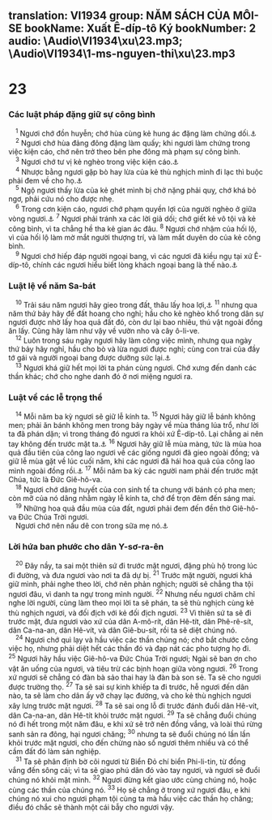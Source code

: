 translation: VI1934
group: NĂM SÁCH CỦA MÔI-SE
bookName: Xuất Ê-díp-tô Ký 
bookNumber: 2
audio: \Audio\VI1934\xu\23.mp3; \Audio\VI1934\1-ms-nguyen-thi\xu\23.mp3
-------

<div class="title"><h1>23</h1><h3>Các luật pháp đặng giữ sự công bình</h3></div>
<span class="verse xu_23_1"> <sup>1</sup> Ngươi chớ đồn huyễn; chớ hùa cùng kẻ hung ác đặng làm chứng dối.<a data-toggle="tooltip" data-placement="bottom" title="Xu 20:16; Le 19:11-12; Phu 5:20">⚓</a><br/></span>
<span class="verse xu_23_2"> <sup>2</sup> Ngươi chớ hùa đảng đông đặng làm quấy; khi ngươi làm chứng trong việc kiện cáo, chớ nên trở theo bên phe đông mà phạm sự công bình. <br/></span>
<span class="verse xu_23_3"> <sup>3</sup> Ngươi chớ tư vị kẻ nghèo trong việc kiện cáo.<a data-toggle="tooltip" data-placement="bottom" title="Le 19:15">⚓</a><br/></span>
<span class="verse xu_23_4"> <sup>4</sup> Nhược bằng ngươi gặp bò hay lừa của kẻ thù nghịch mình đi lạc thì buộc phải đem về cho họ.<a data-toggle="tooltip" data-placement="bottom" title="Phu 22:1-4">⚓</a><br/></span>
<span class="verse xu_23_5"> <sup>5</sup> Ngộ ngươi thấy lừa của kẻ ghét mình bị chở nặng phải quỵ, chớ khá bỏ ngơ, phải cứu nó cho được nhẹ. <br/></span>
<span class="verse xu_23_6"> <sup>6</sup> Trong cơn kiện cáo, ngươi chớ phạm quyền lợi của người nghèo ở giữa vòng ngươi.<a data-toggle="tooltip" data-placement="bottom" title="Le 19:15; Phu 16:19">⚓</a></span>
<span class="verse xu_23_7"><sup>7</sup> Ngươi phải tránh xa các lời giả dối; chớ giết kẻ vô tội và kẻ công bình, vì ta chẳng hề tha kẻ gian ác đâu. </span>
<span class="verse xu_23_8"><sup>8</sup> Ngươi chớ nhậm của hối lộ, vì của hối lộ làm mờ mắt người thượng trí, và làm mất duyên do của kẻ công bình. <br/></span>
<span class="verse xu_23_9"> <sup>9</sup> Ngươi chớ hiếp đáp người ngoại bang, vì các ngươi đã kiều ngụ tại xứ Ê-díp-tô, chính các ngươi hiểu biết lòng khách ngoại bang là thế nào.<a data-toggle="tooltip" data-placement="bottom" title="Xu 22:21; Le 19:33-34; Phu 24:17-18; 27:19">⚓</a><br/></span>
<div class="title"><h3>Luật lệ về năm Sa-bát</h3></div>
<span class="verse xu_23_10"> <sup>10</sup> Trải sáu năm ngươi hãy gieo trong đất, thâu lấy hoa lợi,<a data-toggle="tooltip" data-placement="bottom" title="Le 25:1-7">⚓</a></span>
<span class="verse xu_23_11"><sup>11</sup> nhưng qua năm thứ bảy hãy để đất hoang cho nghỉ; hầu cho kẻ nghèo khổ trong dân sự ngươi được nhờ lấy hoa quả đất đó, còn dư lại bao nhiêu, thú vật ngoài đồng ăn lấy. Cũng hãy làm như vậy về vườn nho và cây ô-li-ve. <br/></span>
<span class="verse xu_23_12"> <sup>12</sup> Luôn trong sáu ngày ngươi hãy làm công việc mình, nhưng qua ngày thứ bảy hãy nghỉ, hầu cho bò và lừa ngươi được nghỉ; cùng con trai của đầy tớ gái và người ngoại bang được dưỡng sức lại.<a data-toggle="tooltip" data-placement="bottom" title="Xu 20:9-11; 31:15; 34:21; 35:2; Le 23:3; Phu 5:13-14">⚓</a><br/></span>
<span class="verse xu_23_13"> <sup>13</sup> Ngươi khá giữ hết mọi lời ta phán cùng ngươi. Chớ xưng đến danh các thần khác; chớ cho nghe danh đó ở nơi miệng ngươi ra. <br/></span>
<div class="title"><h3>Luật về các lễ trọng thể</h3></div>
<span class="verse xu_23_14"> <sup>14</sup> Mỗi năm ba kỳ ngươi sẽ giữ lễ kính ta. </span>
<span class="verse xu_23_15"><sup>15</sup> Ngươi hãy giữ lễ bánh không men; phải ăn bánh không men trong bảy ngày về mùa tháng lúa trổ, như lời ta đã phán dặn; vì trong tháng đó ngươi ra khỏi xứ Ê-díp-tô. Lại chẳng ai nên tay không đến trước mặt ta.<a data-toggle="tooltip" data-placement="bottom" title="Xu 12:14-20; Le 23:6-8; Dan 28:17-25">⚓</a></span>
<span class="verse xu_23_16"><sup>16</sup> Ngươi hãy giữ lễ mùa màng, tức là mùa hoa quả đầu tiên của công lao ngươi về các giống ngươi đã gieo ngoài đồng; và giữ lễ mùa gặt về lúc cuối năm, khi các ngươi đã hái hoa quả của công lao mình ngoài đồng rồi.<a data-toggle="tooltip" data-placement="bottom" title="Le 23:15-21,39-43; Dan 28:26-31">⚓</a></span>
<span class="verse xu_23_17"><sup>17</sup> Mỗi năm ba kỳ các người nam phải đến trước mặt Chúa, tức là Đức Giê-hô-va. <br/></span>
<span class="verse xu_23_18"> <sup>18</sup> Ngươi chớ dâng huyết của con sinh tế ta chung với bánh có pha men; còn mỡ của nó dâng nhằm ngày lễ kính ta, chớ để trọn đêm đến sáng mai. <br/></span>
<span class="verse xu_23_19"> <sup>19</sup> Những hoa quả đầu mùa của đất, ngươi phải đem đến đền thờ Giê-hô-va Đức Chúa Trời ngươi. <br/> Ngươi chớ nên nấu dê con trong sữa mẹ nó.<a data-toggle="tooltip" data-placement="bottom" title="Phu 26:2; Xu 34:26; Phu 14:21">⚓</a><br/></span>
<div class="title"><h3>Lời hứa ban phước cho dân Y-sơ-ra-ên</h3></div>
<span class="verse xu_23_20"> <sup>20</sup> Đây nầy, ta sai một thiên sứ đi trước mặt ngươi, đặng phù hộ trong lúc đi đường, và đưa ngươi vào nơi ta đã dự bị. </span>
<span class="verse xu_23_21"><sup>21</sup> Trước mặt người, ngươi khá giữ mình, phải nghe theo lời, chớ nên phản nghịch; người sẽ chẳng tha tội ngươi đâu, vì danh ta ngự trong mình người. </span>
<span class="verse xu_23_22"><sup>22</sup> Nhưng nếu ngươi chăm chỉ nghe lời người, cùng làm theo mọi lời ta sẽ phán, ta sẽ thù nghịch cùng kẻ thù nghịch ngươi, và đối địch với kẻ đối địch ngươi. </span>
<span class="verse xu_23_23"><sup>23</sup> Vì thiên sứ ta sẽ đi trước mặt, đưa ngươi vào xứ của dân A-mô-rít, dân Hê-tít, dân Phê-rê-sít, dân Ca-na-an, dân Hê-vít, và dân Giê-bu-sít, rồi ta sẽ diệt chúng nó. <br/></span>
<span class="verse xu_23_24"> <sup>24</sup> Ngươi chớ quì lạy và hầu việc các thần chúng nó; chớ bắt chước công việc họ, nhưng phải diệt hết các thần đó và đạp nát các pho tượng họ đi. </span>
<span class="verse xu_23_25"><sup>25</sup> Ngươi hãy hầu việc Giê-hô-va Đức Chúa Trời ngươi; Ngài sẽ ban ơn cho vật ăn uống của ngươi, và tiêu trừ các bịnh hoạn giữa vòng ngươi. </span>
<span class="verse xu_23_26"><sup>26</sup> Trong xứ ngươi sẽ chẳng có đàn bà sảo thai hay là đàn bà son sẻ. Ta sẽ cho ngươi được trường thọ. </span>
<span class="verse xu_23_27"><sup>27</sup> Ta sẽ sai sự kinh khiếp ta đi trước, hễ ngươi đến dân nào, ta sẽ làm cho dân ấy vỡ chạy lạc đường, và cho kẻ thù nghịch ngươi xây lưng trước mặt ngươi. </span>
<span class="verse xu_23_28"><sup>28</sup> Ta sẽ sai ong lỗ đi trước đánh đuổi dân Hê-vít, dân Ca-na-an, dân Hê-tít khỏi trước mặt ngươi. </span>
<span class="verse xu_23_29"><sup>29</sup> Ta sẽ chẳng đuổi chúng nó đi hết trong một năm đâu, e khi xứ sẽ trở nên đồng vắng, và loài thú rừng sanh sản ra đông, hại ngươi chăng; </span>
<span class="verse xu_23_30"><sup>30</sup> nhưng ta sẽ đuổi chúng nó lần lần khỏi trước mặt ngươi, cho đến chừng nào số ngươi thêm nhiều và có thể cầm đất đó làm sản nghiệp. <br/></span>
<span class="verse xu_23_31"> <sup>31</sup> Ta sẽ phân định bờ cõi ngươi từ Biển Đỏ chí biển Phi-li-tin, từ đồng vắng đến sông cái; vì ta sẽ giao phú dân đó vào tay ngươi, và ngươi sẽ đuổi chúng nó khỏi mặt mình. </span>
<span class="verse xu_23_32"><sup>32</sup> Ngươi đừng kết giao ước cùng chúng nó, hoặc cùng các thần của chúng nó. </span>
<span class="verse xu_23_33"><sup>33</sup> Họ sẽ chẳng ở trong xứ ngươi đâu, e khi chúng nó xui cho ngươi phạm tội cùng ta mà hầu việc các thần họ chăng; điều đó chắc sẽ thành một cái bẫy cho ngươi vậy. <br/></span>

